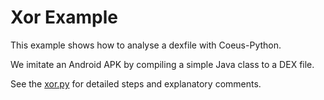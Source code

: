 # Xor Example

This example shows how to analyse a dexfile with Coeus-Python.

We imitate an Android APK by compiling a simple Java class to a DEX file.

See the [xor.py](xor.py) for detailed steps and explanatory comments.